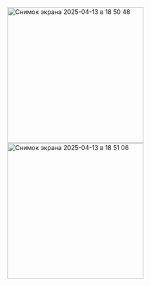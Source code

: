 <img width="310" alt="Снимок экрана 2025-04-13 в 18 50 48" src="https://github.com/user-attachments/assets/009838c8-eb3c-401d-b7f0-1b55e67cb384" />
<img width="310" alt="Снимок экрана 2025-04-13 в 18 51 06" src="https://github.com/user-attachments/assets/41dbc0af-6784-4c20-a353-b782383ffc2a" />
